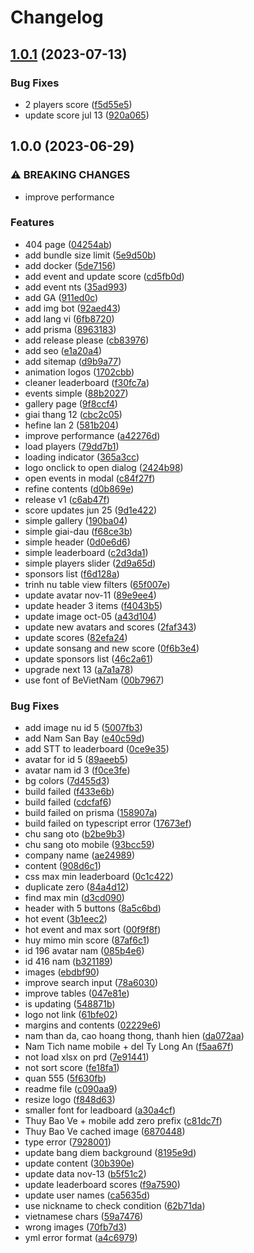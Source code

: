 # Changelog

## [1.0.1](https://github.com/dflyapp/tennis-btn/compare/v1.0.0...v1.0.1) (2023-07-13)


### Bug Fixes

* 2 players score ([f5d55e5](https://github.com/dflyapp/tennis-btn/commit/f5d55e5502c87f243ea7efd491ece4d28322b674))
* update score jul 13 ([920a065](https://github.com/dflyapp/tennis-btn/commit/920a06521ea84d1795542f68a6879ef614a3d0d8))

## 1.0.0 (2023-06-29)


### ⚠ BREAKING CHANGES

* improve performance

### Features

* 404 page ([04254ab](https://github.com/dflyapp/tennis-btn/commit/04254abdbc95af43f7550538a47d8fbb2a956059))
* add bundle size limit ([5e9d50b](https://github.com/dflyapp/tennis-btn/commit/5e9d50b1c60b1b2301ad9899f298323173356d57))
* add docker ([5de7156](https://github.com/dflyapp/tennis-btn/commit/5de715670f586b34388ab5c44c514af98cb56292))
* add event and update score ([cd5fb0d](https://github.com/dflyapp/tennis-btn/commit/cd5fb0d740af8bdcef26f09f83f0e022cc19efae))
* add event nts ([35ad993](https://github.com/dflyapp/tennis-btn/commit/35ad993bc87f5c1a104937c50d7e34d870b4f4dd))
* add GA ([911ed0c](https://github.com/dflyapp/tennis-btn/commit/911ed0cc17a8d91e11112d58c8bf396ded55e1d0))
* add img bot ([92aed43](https://github.com/dflyapp/tennis-btn/commit/92aed4342d2d970f7a29e92827274d81791b5073))
* add lang vi ([6fb8720](https://github.com/dflyapp/tennis-btn/commit/6fb87202f1e90e2a0ee069eafc8cd9c23ea05e5d))
* add prisma ([8963183](https://github.com/dflyapp/tennis-btn/commit/89631838222c433868060ff85467814574f2d0bf))
* add release please ([cb83976](https://github.com/dflyapp/tennis-btn/commit/cb83976491f46f2e0169d79cd255c7c35c689512))
* add seo ([e1a20a4](https://github.com/dflyapp/tennis-btn/commit/e1a20a4977798199fe1f288dd84afff189c5229a))
* add sitemap ([d9b9a77](https://github.com/dflyapp/tennis-btn/commit/d9b9a77cd80fc3fd6338f40579368ea6f3ce60f7))
* animation logos ([1702cbb](https://github.com/dflyapp/tennis-btn/commit/1702cbbeb9e73b6dd81722b2a88223c3b0d7655e))
* cleaner leaderboard ([f30fc7a](https://github.com/dflyapp/tennis-btn/commit/f30fc7aaab8c8628d2f2e3f21b6a394670939be6))
* events simple ([88b2027](https://github.com/dflyapp/tennis-btn/commit/88b2027217c625efd48a59408246ce49c7551ea5))
* gallery page ([9f8ccf4](https://github.com/dflyapp/tennis-btn/commit/9f8ccf422658c38d1f73bd450e09ae48ed5a3788))
* giai thang 12 ([cbc2c05](https://github.com/dflyapp/tennis-btn/commit/cbc2c0594adc3d9f5dc5c1c82abc2c57fd4be694))
* hefine lan 2 ([581b204](https://github.com/dflyapp/tennis-btn/commit/581b2048c346e5118a71f52a51f1584612416df3))
* improve performance ([a42276d](https://github.com/dflyapp/tennis-btn/commit/a42276d1f99294cd0b6edaa23e85e9c34951589a))
* load players ([79dd7b1](https://github.com/dflyapp/tennis-btn/commit/79dd7b14dabec436b9c7297ca8d380d8ddf08b15))
* loading indicator ([365a3cc](https://github.com/dflyapp/tennis-btn/commit/365a3cc739783767aca8d38c66beb897b3bab492))
* logo onclick to open dialog ([2424b98](https://github.com/dflyapp/tennis-btn/commit/2424b989088f04e00a56ee56121e47dc4e3092bc))
* open events in modal ([c84f27f](https://github.com/dflyapp/tennis-btn/commit/c84f27f3efae900fe1e9ef4eddf4030e16fd2623))
* refine contents ([d0b869e](https://github.com/dflyapp/tennis-btn/commit/d0b869e4bb50c46d9d84feaa54f985ddb41ae67e))
* release v1 ([c6ab47f](https://github.com/dflyapp/tennis-btn/commit/c6ab47f8479c5a3786694f804cbe35aecca41e57))
* score updates jun 25 ([9d1e422](https://github.com/dflyapp/tennis-btn/commit/9d1e4229b2eea0bbdcf95a50e24314aa19fbe75f))
* simple gallery ([190ba04](https://github.com/dflyapp/tennis-btn/commit/190ba04ed9188e6c755063888f9a242ee95495c3))
* simple giai-dau ([f68ce3b](https://github.com/dflyapp/tennis-btn/commit/f68ce3b8b251302e06fd9da091ff65223a884f0f))
* simple header ([0d0e6d6](https://github.com/dflyapp/tennis-btn/commit/0d0e6d6eee130ae6814052e2a83984005e1f4e2e))
* simple leaderboard ([c2d3da1](https://github.com/dflyapp/tennis-btn/commit/c2d3da1cd53f8d7a2113ab0404afb7d5826bb4d0))
* simple players slider ([2d9a65d](https://github.com/dflyapp/tennis-btn/commit/2d9a65d7ee470fdf54cc3a45fb301c614820e8b4))
* sponsors list ([f6d128a](https://github.com/dflyapp/tennis-btn/commit/f6d128a071f8d949524de6f777dc68064279bcf3))
* trinh nu table view filters ([65f007e](https://github.com/dflyapp/tennis-btn/commit/65f007e764d2aa97b781a6be72cf84495fa43692))
* update avatar nov-11 ([89e9ee4](https://github.com/dflyapp/tennis-btn/commit/89e9ee4b18357fc191b92e9954adbbb7a1582aec))
* update header 3 items ([f4043b5](https://github.com/dflyapp/tennis-btn/commit/f4043b51e8bfb34b153a7371a8a73f1baedcb6da))
* update image oct-05 ([a43d104](https://github.com/dflyapp/tennis-btn/commit/a43d104b94c2f9123e85055f67ae4412d739deeb))
* update new avatars and scores ([2faf343](https://github.com/dflyapp/tennis-btn/commit/2faf343e2a1e31c92e625d454533699ac9561466))
* update scores ([82efa24](https://github.com/dflyapp/tennis-btn/commit/82efa242b9ebc34a402fe14ccb5110100a532547))
* update sonsang and new score ([0f6b3e4](https://github.com/dflyapp/tennis-btn/commit/0f6b3e494450656e7f7be0c19bc5a69b879bef22))
* update sponsors list ([46c2a61](https://github.com/dflyapp/tennis-btn/commit/46c2a61d200b9dd0d11d2f96967322c61d0e2b64))
* upgrade next 13 ([a7a1a78](https://github.com/dflyapp/tennis-btn/commit/a7a1a78a778b1e6a7c6a3c6c122835ca6da2b8e6))
* use font of BeVietNam ([00b7967](https://github.com/dflyapp/tennis-btn/commit/00b7967bf48f6d3080908734f7d5737fcde1e93b))


### Bug Fixes

* add image nu id 5 ([5007fb3](https://github.com/dflyapp/tennis-btn/commit/5007fb33611625ee3c186cd94074a7eccc56e039))
* add Nam San Bay ([e40c59d](https://github.com/dflyapp/tennis-btn/commit/e40c59d89c166fbbe3e3bc28f89e319a98f9e0cc))
* add STT to leaderboard ([0ce9e35](https://github.com/dflyapp/tennis-btn/commit/0ce9e35db32dbea674b3918764c6ed96d8d9582e))
* avatar for id 5 ([89aeeb5](https://github.com/dflyapp/tennis-btn/commit/89aeeb54970e3c20d94810b18664429016803fa3))
* avatar nam id 3 ([f0ce3fe](https://github.com/dflyapp/tennis-btn/commit/f0ce3fecfab5932ee817b12d3bd6e303ed284736))
* bg colors ([7d455d3](https://github.com/dflyapp/tennis-btn/commit/7d455d30144b13e9528eb4ad252ffaf711e510d6))
* build failed ([f433e6b](https://github.com/dflyapp/tennis-btn/commit/f433e6b1af86b2699c518f1cd71da80a932d76ab))
* build failed ([cdcfaf6](https://github.com/dflyapp/tennis-btn/commit/cdcfaf6f9a6be27fbc4af769fb3c504195dc1382))
* build failed on prisma ([158907a](https://github.com/dflyapp/tennis-btn/commit/158907a2e430441ae09b74da94da59ea8945baae))
* build failed on typescript error ([17673ef](https://github.com/dflyapp/tennis-btn/commit/17673ef352a117959fb5bfc2f8c9303769970d10))
* chu sang oto ([b2be9b3](https://github.com/dflyapp/tennis-btn/commit/b2be9b34147393ccb94602cc3d277c14a2d6fd93))
* chu sang oto mobile ([93bcc59](https://github.com/dflyapp/tennis-btn/commit/93bcc59607c1bd4bdfd840d45bc5ebf5e0ebf807))
* company name ([ae24989](https://github.com/dflyapp/tennis-btn/commit/ae24989d347ba845681eb1e2caa157acc944a382))
* content ([908d6c1](https://github.com/dflyapp/tennis-btn/commit/908d6c1964bbd44fc75ff7cdfd1b2566537e5b3f))
* css max min leaderboard ([0c1c422](https://github.com/dflyapp/tennis-btn/commit/0c1c422144ce6e8d684b3a403f763d7244a6364a))
* duplicate zero ([84a4d12](https://github.com/dflyapp/tennis-btn/commit/84a4d12026727f61449995e21f65cb31fafcf6b2))
* find max min ([d3cd090](https://github.com/dflyapp/tennis-btn/commit/d3cd090eafc6113c04a3769e13a1a0230cbe02e5))
* header with 5 buttons ([8a5c6bd](https://github.com/dflyapp/tennis-btn/commit/8a5c6bd9c8e038bbab37bf43110f5984cd72529e))
* hot event ([3b1eec2](https://github.com/dflyapp/tennis-btn/commit/3b1eec27fdce9588e8535d1b622fd6da1eaa2146))
* hot event and max sort ([00f9f8f](https://github.com/dflyapp/tennis-btn/commit/00f9f8f1875472f74b41a238371c11b86612c24c))
* huy mimo min score ([87af6c1](https://github.com/dflyapp/tennis-btn/commit/87af6c19b8f0dc38311233dfea26898613f75986))
* id 196 avatar nam ([085b4e6](https://github.com/dflyapp/tennis-btn/commit/085b4e69d1166addc7dda9ca2624afb45f73f7f7))
* id 416 nam ([b321189](https://github.com/dflyapp/tennis-btn/commit/b321189ab034f261bc0d08cee744d49e39a5ddb8))
* images ([ebdbf90](https://github.com/dflyapp/tennis-btn/commit/ebdbf9072e278fa34ed8bf4134f57ce94835d487))
* improve search input ([78a6030](https://github.com/dflyapp/tennis-btn/commit/78a60308bf714062a6106c59d8a7eedbe32d2f24))
* improve tables ([047e81e](https://github.com/dflyapp/tennis-btn/commit/047e81e19791c08e843df33f0f82be75f7d42e25))
* is updating ([548871b](https://github.com/dflyapp/tennis-btn/commit/548871b4d13b199dc8fc0c15fc2fad049f2d38fc))
* logo not link ([61bfe02](https://github.com/dflyapp/tennis-btn/commit/61bfe0248025975163c6cb6c5adbefb5d4457272))
* margins and contents ([02229e6](https://github.com/dflyapp/tennis-btn/commit/02229e6b749667e7351b24e5a466397c4f889301))
* nam than da, cao hoang thong, thanh hien ([da072aa](https://github.com/dflyapp/tennis-btn/commit/da072aaf4d50decde25343c588109272f4a65184))
* Nam Tich name mobile + del Ty Long An ([f5aa67f](https://github.com/dflyapp/tennis-btn/commit/f5aa67f38ea2f3256644ee5de69b661083887282))
* not load xlsx on prd ([7e91441](https://github.com/dflyapp/tennis-btn/commit/7e91441c5a3c826ea26da2f136e482f6b696b00c))
* not sort score ([fe18fa1](https://github.com/dflyapp/tennis-btn/commit/fe18fa13f14064cbcacb9d82a5b30d2b19814f7b))
* quan 555 ([5f630fb](https://github.com/dflyapp/tennis-btn/commit/5f630fbcc6ffa2629a9c1006c130094e5c3d69c7))
* readme file ([c090aa9](https://github.com/dflyapp/tennis-btn/commit/c090aa979364548e5e799ea9b65c28175de7dc78))
* resize logo ([f848d63](https://github.com/dflyapp/tennis-btn/commit/f848d63ab2db92e16130d2d7889697868c15f6cb))
* smaller font for leadboard ([a30a4cf](https://github.com/dflyapp/tennis-btn/commit/a30a4cf62fad11c785947ec6cbad0f6554d38b66))
* Thuy Bao Ve + mobile add zero prefix ([c81dc7f](https://github.com/dflyapp/tennis-btn/commit/c81dc7f63464798039732860667220a3f4918684))
* Thuy Bao Ve cached image ([6870448](https://github.com/dflyapp/tennis-btn/commit/68704480ae82b0a743d125afa4322290535153a6))
* type error ([7928001](https://github.com/dflyapp/tennis-btn/commit/7928001a85448a616a0b0cfc9800d86a1f19b3b9))
* update bang diem background ([8195e9d](https://github.com/dflyapp/tennis-btn/commit/8195e9da69309b52d76d7e305a0fbeed306929c9))
* update content ([30b390e](https://github.com/dflyapp/tennis-btn/commit/30b390e7a8c25f4aa58bc46b28050519821c894a))
* update data nov-13 ([b5f51c2](https://github.com/dflyapp/tennis-btn/commit/b5f51c212791550126525b82a1b2d579fa4b5540))
* update leaderboard scores ([f9a7590](https://github.com/dflyapp/tennis-btn/commit/f9a7590a8d464fcc3679a52803434ad0ac599215))
* update user names ([ca5635d](https://github.com/dflyapp/tennis-btn/commit/ca5635d6f1afaa248558cf5f30f10e79d4adaa56))
* use nickname to check condition ([62b71da](https://github.com/dflyapp/tennis-btn/commit/62b71da2a016d4c9d8eb11c9e92a6c07088e3988))
* vietnamese chars ([59a7476](https://github.com/dflyapp/tennis-btn/commit/59a747605ba2a90e333d63f4a60c4588ed2d3eac))
* wrong images ([70fb7d3](https://github.com/dflyapp/tennis-btn/commit/70fb7d348ade9df425efd6a5ccf7846436876b17))
* yml error format ([a4c6979](https://github.com/dflyapp/tennis-btn/commit/a4c697989584e926c43faac16dc761d11ea63131))
